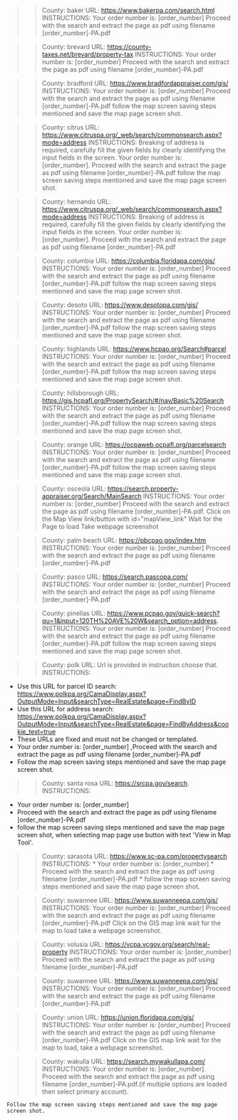>>County: baker
>>URL: https://www.bakerpa.com/search.html
>>INSTRUCTIONS:
   Your order number is: [order_number]
   Proceed with the search and extract the page as pdf using filename [order_number]-PA.pdf
   
>>County: brevard
>>URL: https://county-taxes.net/brevard/property-tax
>>INSTRUCTIONS:
    Your order number is: [order_number]
    Proceed with the search and extract the page as pdf using filename [order_number]-PA.pdf

>>County: bradford
>>URL: https://www.bradfordappraiser.com/gis/
>>INSTRUCTIONS:
   Your order number is: [order_number]
   Proceed with the search and extract the page as pdf using filename [order_number]-PA.pdf
   follow the map screen saving steps mentioned and save the map page screen shot.

>>County: citrus
>>URL: https://www.citruspa.org/_web/search/commonsearch.aspx?mode=address
>>INSTRUCTIONS:
   Breaking of address is required, carefully fill the given fields by clearly identifying the input fields in the screen.
   Your order number is: [order_number].
   Proceed with the search and extract the page as pdf using filename [order_number]-PA.pdf
   follow the map screen saving steps mentioned and save the map page screen shot.

>>County: hernando
>>URL: https://www.citruspa.org/_web/search/commonsearch.aspx?mode=address
>>INSTRUCTIONS:
   Breaking of address is required, carefully fill the given fields by clearly identifying the input fields in the screen.
   Your order number is: [order_number].
   Proceed with the search and extract the page as pdf using filename [order_number]-PA.pdf

>>County: columbia
>>URL: https://columbia.floridapa.com/gis/
>>INSTRUCTIONS:
   Your order number is: [order_number]
   Proceed with the search and extract the page as pdf using filename [order_number]-PA.pdf
   follow the map screen saving steps mentioned and save the map page screen shot.

>>County: desoto
>>URL: https://www.desotopa.com/gis/
>>INSTRUCTIONS:
   Your order number is: [order_number]
   Proceed with the search and extract the page as pdf using filename [order_number]-PA.pdf
   follow the map screen saving steps mentioned and save the map page screen shot.

>>County: highlands
>>URL: https://www.hcpao.org/Search#parcel
>>INSTRUCTIONS:
   Your order number is: [order_number]
   Proceed with the search and extract the page as pdf using filename [order_number]-PA.pdf
   follow the map screen saving steps mentioned and save the map page screen shot.

>>County: hillsborough
>>URL: https://gis.hcpafl.org/PropertySearch/#/nav/Basic%20Search
>>INSTRUCTIONS:
   Your order number is: [order_number]
   Proceed with the search and extract the page as pdf using filename [order_number]-PA.pdf
   follow the map screen saving steps mentioned and save the map page screen shot.

>>County: orange
>>URL: https://ocpaweb.ocpafl.org/parcelsearch
>>INSTRUCTIONS:
   Your order number is: [order_number]
   Proceed with the search and extract the page as pdf using filename [order_number]-PA.pdf
   follow the map screen saving steps mentioned and save the map page screen shot.

>>County: osceola
>>URL: https://search.property-appraiser.org/Search/MainSearch
>>INSTRUCTIONS:
   Your order number is: [order_number]
   Proceed with the search and extract the page as pdf using filename [order_number]-PA.pdf.
   Click on the Map View link/button with id="mapView_link"
      Wait for the Page to load 
      Take webpage screenshot

>>County: palm beach
>>URL: https://pbcpao.gov/index.htm
>>INSTRUCTIONS:
   Your order number is: [order_number]
   Proceed with the search and extract the page as pdf using filename [order_number]-PA.pdf

>>County: pasco
>>URL: https://search.pascopa.com/
>>INSTRUCTIONS:
   Your order number is: [order_number]
   Proceed with the search and extract the page as pdf using filename [order_number]-PA.pdf

>>County: pinellas
>>URL: https://www.pcpao.gov/quick-search?qu=1&input=120TH%20AVE%20W&search_option=address.
>>INSTRUCTIONS:
   Your order number is: [order_number]
   Proceed with the search and extract the page as pdf using filename [order_number]-PA.pdf
   follow the map screen saving steps mentioned and save the map page screen shot.

>>County: polk
>>URL: Url is provided in instruction choose that.
>>INSTRUCTIONS:
   * Use this URL for parcel ID search:
      https://www.polkpa.org/CamaDisplay.aspx?OutputMode=Input&searchType=RealEstate&page=FindByID
   * Use this URL for address search:
      https://www.polkpa.org/CamaDisplay.aspx?OutputMode=Input&searchType=RealEstate&page=FindByAddress&cookie_test=true
   * These URLs are fixed and must not be changed or templated.
   * Your order number is: [order_number] ,Proceed with the search and extract the page as pdf using filename [order_number]-PA.pdf
   * Follow the map screen saving steps mentioned and save the map page screen shot.

>>County: santa rosa
>>URL: https://srcpa.gov/search.
>>INSTRUCTIONS:
   * Your order number is: [order_number]
   * Proceed with the search and extract the page as pdf using filename [order_number]-PA.pdf
   * follow the map screen saving steps mentioned and save the map page screen shot, when selecting map page use button with text 'View in Map Tool'.
   
>>County: sarasota
>>URL: https://www.sc-pa.com/propertysearch
>>INSTRUCTIONS:
    * Your order number is: [order_number]
    * Proceed with the search and extract the page as pdf using filename [order_number]-PA.pdf
    * follow the map screen saving steps mentioned and save the map page screen shot.

>>County: suwannee
>>URL: https://www.suwanneepa.com/gis/
>>INSTRUCTIONS:
   Your order number is: [order_number]
   Proceed with the search and extract the page as pdf using filename [order_number]-PA.pdf
   Click on the GIS map link wait for the map to load take a webpage screenshot.

>>County: volusia
>>URL: https://vcpa.vcgov.org/search/real-property
>>INSTRUCTIONS:
    Your order number is: [order_number]
    Proceed with the search and extract the page as pdf using filename [order_number]-PA.pdf

>>County: suwannee
>>URL: https://www.suwanneepa.com/gis/
>>INSTRUCTIONS:
   Your order number is: [order_number]
   Proceed with the search and extract the page as pdf using filename [order_number]-PA.pdf

>>County: union
>>URL: https://union.floridapa.com/gis/
>>INSTRUCTIONS:
   Your order number is: [order_number]
   Proceed with the search and extract the page as pdf using filename [order_number]-PA.pdf
   Click on the GIS map link wait for the map to load, take a webpage screenshot.

>>County: wakulla
>>URL: https://search.mywakullapa.com/
>>INSTRUCTIONS:
    Your order number is: [order_number].
    Proceed with the search and extract the page as pdf using filename [order_number]-PA.pdf.(if multiple options are loaded then select primary account).

    Follow the map screen saving steps mentioned and save the map page screen shot.
